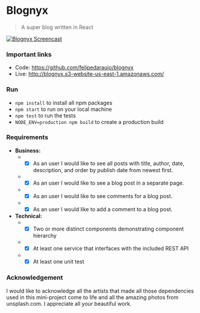 # Blognyx
> A super blog written in React

<a href="https://youtu.be/WN7J90lK9Zo"><img src="https://s3.amazonaws.com/blognyx/blognyx-screen-record-resized.gif" alt="Blognyx Screencast" /></a>

### Important links
* Code: https://github.com/felipedaraujo/blognyx
* Live: http://blognyx.s3-website-us-east-1.amazonaws.com/

### Run
* `npm install` to install all npm packages
* `npm start` to run on your local machine
* `npm test` to run the tests
* `NODE_ENV=production npm build` to create a production build

### Requirements
  * **Business​:**
    * - [X] As an user I would like to see all posts with title, author, date, description, and order by publish
    date from newest first.
    * - [X] As an user I would like to see a blog post in a separate page.
    * - [X] As an user I would like to see comments for a blog post.
    * - [X] As an user I would like to add a comment to a blog post.

  * **Technical:**
    * - [X] Two or more distinct components demonstrating component hierarchy
    * - [X] At least one service that interfaces with the included REST API
    * - [X] At least one unit test

### Acknowledgement
  I would like to acknowledge all the artists that made all those dependencies used in this mini-project come to life and all the amazing photos from unsplash.com. I appreciate all your beautiful work.
